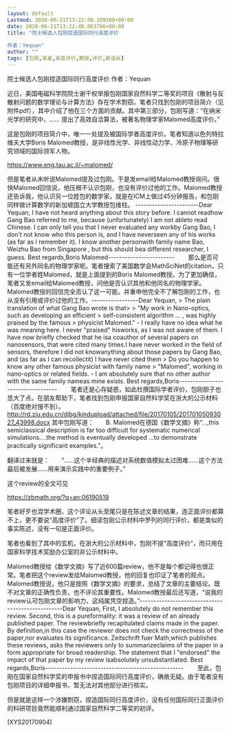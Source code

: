 ```yaml
---
layout: default
Lastmod: 2020-06-21T13:22:50.109108+00:00
date: 2020-06-21T13:22:48.063766+00:00
title: "院士候选人包刚捏造国际同行高度评价
 
作者：Yequan"
author: ""
tags: [包刚,笔者,高度评价,教授,评价,新语丝]
---
```


院士候选人包刚捏造国际同行高度评价 作者：Yequan

近日，美国电磁科学院院士谢干权举报包刚国家自然科学二等奖的项目《散射与反散射问题的数学理论与计算方法》存在学术剽窃。笔者只找到包刚的项目简介（见附件pdf），其中介绍了他在三个方面的贡献。其中第三部分，包刚写道：“在纳米光学的研究中，…… 提出了高效自洽算法，被著名物理学家Malomed高度评价。”

这是包刚的项目简介中，唯一一处提及被国际学者高度评价。笔者知道以色列特拉维夫大学Boris Malomed教授，是非线性光学、非线性动力学、冷原子物理等研究领域的国际领军人物。

https://www.eng.tau.ac.il/~malomed/

但是笔者从未听说Malomed提及过包刚。于是发email给Malomed教授询问。很快Malomed回信说，他压根不认识包刚，也没有评价过他的工作。Malomed教授还告诉我，他认识另一位姓包的数学家，就是在ICM上做过45分钟报告，和包刚同样做计算数学的新加坡国立大学教授包维柱。 -----------------------Dear Yequan, I have not heard anything about this story before. I cannot readhow Gang Bao referred to me, because (unfortunately) I am not ableto read Chinese. I can only tell you that I never evaluated any workby Gang Bao, I don't not know who this person is, and I have neverseen any of his works (as far as I remember it). I know another personwith family name Bao, Weizhu Bao from Singapore , but this should bea different researcher, I guess. Best regards,Boris Malomed------------------------ 　　那么是否可能还有另外同名的物理学家呢。笔者搜索了美国数学会MathSciNet的citation，只有一位学者姓Malomed，就是上面提到的Boris Malomed教授。为了更加确信，笔者又发email给Malomed教授，问他是否认识其他和他同名的物理学家。Malomed教授的回信完全否认了这一可能。并重申他完全不了解包刚的工作，也从没有引用或评价过他的工作。-----------------Dear Yequan, > The plain translation of what Gang Bao wrote is that> > "My work in Nano-optics, such as developing an efficient > self-consistent algorithm ... , was highly praised by the famous > physicist Malomed." - I really have no idea what he was meaning here. I never "praised" hisworks, as I was not aware of them. I have now briefly checked that he isa coauthor of several papers on nanosensors, that were cited many times.I have never worked in the field of sensors, therefore I did not knowanything about those papers by Gang Bao, and (as far as I can recollectit) I have never cited them > Do you happen to know any other famous physicist with family name > "Malomed", working in nano-optics or related fields. - I am absolutely sure that no other author with the same family nameas mine exists. Best regards,Boris---------------------------------- 　　笔者还是心存疑惑，如此杜撰国际学者评价，包刚胆子也恁大了点。在朋友帮助下，笔者找到包刚申报国家自然科学奖在浙大的公示材料（百度绝对搜不到）。 http://rd.zju.edu.cn/djbg/kindupload/attached/file/20170105/20170105093027_43998.docx 其中包刚写道：　　B. Malomed在德国《数学文摘》称“...,this semiclassical description is far too difficult for systematic numerical simulations....the method is eventually developed ...to demonstrate practically significant examples.”。

翻译过来就是：　　“……这个半经典的描述对系统数值模拟太过困难……这个方法最后被发展……用来演示实践中的重要例子。”

这个review的全文可见

https://zbmath.org/?q=an:06190519

笔者好歹也混学术圈，这个评论从头至尾只是在陈述文章的结果，连正面评价都算不上，更不要说“高度评价”了。细读包刚公示材料中罗列的同行评价，都是类似的事实陈述，没有一句是正面评价。

笔者也看到了其中的玄机，在浙大的公示材料中，包刚不提“高度评价”，而只用在国家科学技术奖励办公室的非公示材料中。

Malomed教授给《数学文摘》写了近600篇review，他不是每个都记得也很正常。笔者把这个review发给Malomed教授，他的回复也印证了笔者的观点。Malomed教授说，他只是按照《数学文摘》的要求，总结了文章的主要结论。既不对文章的正确性负责，也不评论其重要性。Malomed教授最后还写道，“说我的review认可包刚文章的影响力，这纯属凭空捏造。”--------------------------------------------------Dear Yequan, First, I absolutely do not remember this review. Second, this is a pureformality: it was a review of an already published paper. The reviewbriefly recapitulated claims made in the paper. By definition,in this case the reviewer does not check the correctness of the paper,nor evaluates its significance. Zeitschrift fuer Math,which publishes these reviews, asks the reviewers only to summarizeclaims of the paper in a form appropriate for broad readership. The statement that I "endorsed" the impact of that paper by my review isabsolutely unsubstantiated. Best regards,Boris-------------------------------------------------- 　　至此，包刚在国家自然科学奖的申报书中捏造国际同行高度评价，确凿无疑。由于笔者没有包刚项目的详细申报书，暂无法对其他部分进行核实。

但是就是这样一个涉嫌剽窃，捏造国际同行高度评价，没有任何国际同行正面评价的科研项目竟然能顺利通过国家自然科学二等奖的初评。

(XYS20170904)


